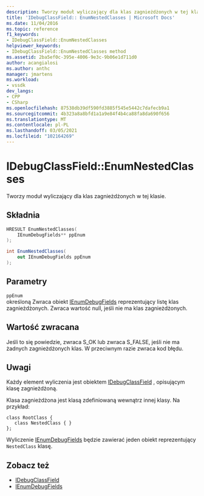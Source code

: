 ```yaml
---
description: Tworzy moduł wyliczający dla klas zagnieżdżonych w tej klasie.
title: 'IDebugClassField:: EnumNestedClasses | Microsoft Docs'
ms.date: 11/04/2016
ms.topic: reference
f1_keywords:
- IDebugClassField::EnumNestedClasses
helpviewer_keywords:
- IDebugClassField::EnumNestedClasses method
ms.assetid: 2ba5ef0c-395e-4006-9e3c-9b06e1d711d0
author: acangialosi
ms.author: anthc
manager: jmartens
ms.workload:
- vssdk
dev_langs:
- CPP
- CSharp
ms.openlocfilehash: 87538db39df590fd3885f545e5442c7dafecb9a1
ms.sourcegitcommit: 4b323a8a8bfd1a1a9e84f4b4ca88fa8da690f656
ms.translationtype: MT
ms.contentlocale: pl-PL
ms.lasthandoff: 03/05/2021
ms.locfileid: "102164269"
---
```

# <a name="idebugclassfieldenumnestedclasses"></a>IDebugClassField::EnumNestedClasses
Tworzy moduł wyliczający dla klas zagnieżdżonych w tej klasie.

## <a name="syntax"></a>Składnia

```cpp
HRESULT EnumNestedClasses(
    IEnumDebugFields** ppEnum
);
```

```csharp
int EnumNestedClasses(
    out IEnumDebugFields ppEnum
);
```

## <a name="parameters"></a>Parametry
`ppEnum`\
określoną Zwraca obiekt [IEnumDebugFields](../../../extensibility/debugger/reference/ienumdebugfields.md) reprezentujący listę klas zagnieżdżonych. Zwraca wartość null, jeśli nie ma klas zagnieżdżonych.

## <a name="return-value"></a>Wartość zwracana
Jeśli to się powiedzie, zwraca S_OK lub zwraca S_FALSE, jeśli nie ma żadnych zagnieżdżonych klas. W przeciwnym razie zwraca kod błędu.

## <a name="remarks"></a>Uwagi
Każdy element wyliczenia jest obiektem [IDebugClassField](../../../extensibility/debugger/reference/idebugclassfield.md) , opisującym klasę zagnieżdżoną.

Klasa zagnieżdżona jest klasą zdefiniowaną wewnątrz innej klasy. Na przykład:

```
class RootClass {
   class NestedClass { }
};
```

Wyliczenie [IEnumDebugFields](../../../extensibility/debugger/reference/ienumdebugfields.md) będzie zawierać jeden obiekt reprezentujący `NestedClass` klasę.

## <a name="see-also"></a>Zobacz też
- [IDebugClassField](../../../extensibility/debugger/reference/idebugclassfield.md)
- [IEnumDebugFields](../../../extensibility/debugger/reference/ienumdebugfields.md)
